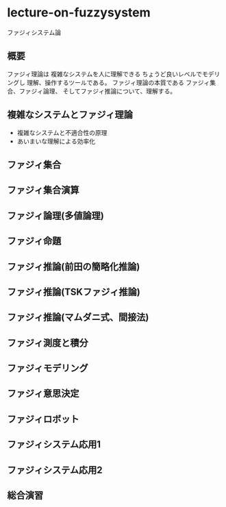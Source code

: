 # lecture-on-fuzzysystem
ファジィシステム論

## 概要
ファジィ理論は
複雑なシステムを人に理解できる
ちょうど良いレベルでモデリングし
理解、操作するツールである。
ファジィ理論の本質である
ファジィ集合、ファジィ論理、
そしてファジィ推論について、理解する。

## 複雑なシステムとファジィ理論
- 複雑なシステムと不適合性の原理
- あいまいな理解による効率化
## ファジィ集合
## ファジィ集合演算
## ファジィ論理(多値論理)
## ファジィ命題
## ファジィ推論(前田の簡略化推論)
## ファジィ推論(TSKファジィ推論)
## ファジィ推論(マムダニ式、間接法)
## ファジィ測度と積分
## ファジィモデリング
## ファジィ意思決定
## ファジィロボット
## ファジィシステム応用1
## ファジィシステム応用2
## 総合演習

